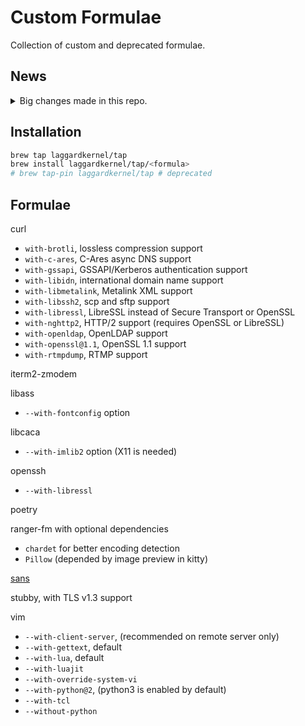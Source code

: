 # Custom Formulae
Collection of custom and deprecated formulae.

## News

<details>
  <summary>Big changes made in this repo.</summary>

- 08-30-2019
  - Formulae with option `--with-openssl@1.1` is being removed cause formulae
      from Homebrew-core are moving to openssl@1.1.

</details>

## Installation

```bash
brew tap laggardkernel/tap
brew install laggardkernel/tap/<formula>
# brew tap-pin laggardkernel/tap # deprecated
```

## Formulae
curl
- `with-brotli`, lossless compression support
- `with-c-ares`, C-Ares async DNS support
- `with-gssapi`, GSSAPI/Kerberos authentication support
- `with-libidn`, international domain name support
- `with-libmetalink`, Metalink XML support
- `with-libssh2`, scp and sftp support
- `with-libressl`, LibreSSL instead of Secure Transport or OpenSSL
- `with-nghttp2`, HTTP/2 support (requires OpenSSL or LibreSSL)
- `with-openldap`, OpenLDAP support
- `with-openssl@1.1`, OpenSSL 1.1 support
- `with-rtmpdump`, RTMP support

iterm2-zmodem

libass
- `--with-fontconfig` option

libcaca
- `--with-imlib2` option (X11 is needed)

openssh
- `--with-libressl`

poetry

ranger-fm with optional dependencies
- `chardet` for better encoding detection
- `Pillow` (depended by image preview in kitty)

[sans](https://github.com/puxxustc/sans)

stubby, with TLS v1.3 support

vim
- `--with-client-server`, (recommended on remote server only)
- `--with-gettext`, default
- `--with-lua`, default
- `--with-luajit`
- `--with-override-system-vi`
- `--with-python@2`, (python3 is enabled by default)
- `--with-tcl`
- `--without-python`
